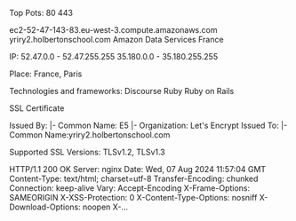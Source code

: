 Top Pots:
80
443

ec2-52-47-143-83.eu-west-3.compute.amazonaws.com
yriry2.holbertonschool.com
Amazon Data Services France 

IP:
52.47.0.0 - 52.47.255.255
35.180.0.0 - 35.180.255.255

Place:
France, Paris

Technologies and frameworks:
Discourse
Ruby
Ruby on Rails

 SSL Certificate

Issued By:
    |- Common Name: E5
    |- Organization: Let's Encrypt
Issued To:
    |- Common Name:yriry2.holbertonschool.com

Supported SSL Versions:
TLSv1.2, TLSv1.3

HTTP/1.1 200 OK
Server: nginx
Date: Wed, 07 Aug 2024 11:57:04 GMT
Content-Type: text/html; charset=utf-8
Transfer-Encoding: chunked
Connection: keep-alive
Vary: Accept-Encoding
X-Frame-Options: SAMEORIGIN
X-XSS-Protection: 0
X-Content-Type-Options: nosniff
X-Download-Options: noopen
X-...
